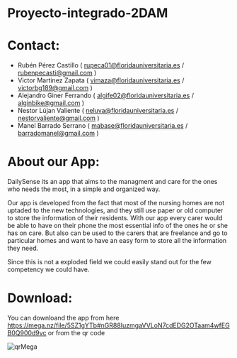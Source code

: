 # Proyecto-integrado-2DAM

# Contact:

- Rubén Pérez Castillo ( rupeca01@floridauniversitaria.es / rubenpecasti@gmail.com )
- Victor Martinez Zapata ( vimaza@floridauniversitaria.es / victorbg189@gmail.com ) 
- Alejandro Giner Ferrando  ( algife02@floridauniversitaria.es / alginbike@gmail.com )
- Nestor Lújan Valiente  ( neluva@floridauniversitaria.es / nestorvaliente@gmail.com )
- Manel Barrado Serrano ( mabase@floridauniversitaria.es / barradomanel@gmail.com ) 

# About our App:

DailySense its an app that aims to the managment and care for the ones who needs the most, in a simple and organized way.

Our app is developed from the fact that most of the nursing homes are not uptaded to the new technologies, and they still use paper or 
old computer to store the information of their residents. With our app every carer would be able to have on their phone the most essential 
info of the ones he or she has on care. But also can be used to the carers that are freelance and go to particular homes and want to have 
an easy form to store all the information they need.

Since this is not a exploded field we could easily stand out for the few competency we could have.

# Download:

You can downloand the app from here https://mega.nz/file/5SZ1gYTb#nGR88IuzmgaVVLoN7cdEDG2OTaam4wfEGB0Q900d9vc or from the qr code

![qrMega](https://user-images.githubusercontent.com/73492280/154568884-8347d33b-927c-4d92-9ae2-0262b001ef1d.PNG)
